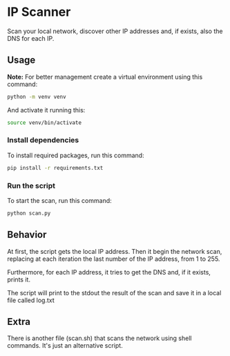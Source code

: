 # IP Scanner

Scan your local network, discover other IP addresses and, if exists, also the DNS for each IP.

## Usage

**Note:** For better management create a virtual environment using this command:

```sh
python -m venv venv
```

And activate it running this:

```sh
source venv/bin/activate
```

### Install dependencies

To install required packages, run this command:

```sh
pip install -r requirements.txt
```

### Run the script

To start the scan, run this command:

```sh
python scan.py
```

## Behavior

At first, the script gets the local IP address. Then it begin the network scan, replacing at each iteration the last number of the IP address, from 1 to 255.

Furthermore, for each IP address, it tries to get the DNS and, if it exists, prints it.

The script will print to the stdout the result of the scan and save it in a local file called log.txt

## Extra

There is another file (scan.sh) that scans the network using shell commands. It's just an alternative script.
